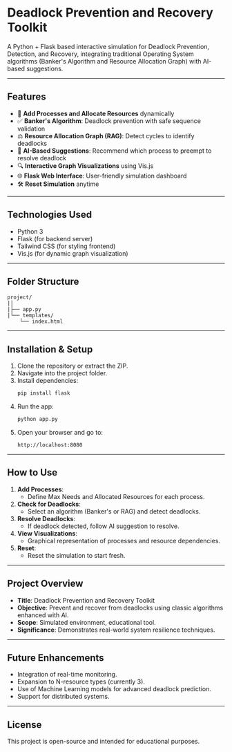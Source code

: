 # Deadlock Prevention and Recovery Toolkit

A Python + Flask based interactive simulation for Deadlock Prevention, Detection, and Recovery, integrating traditional Operating System algorithms (Banker's Algorithm and Resource Allocation Graph) with AI-based suggestions.

---

## Features

- 🔄 **Add Processes and Allocate Resources** dynamically
- ✅ **Banker's Algorithm**: Deadlock prevention with safe sequence validation
- ⚖️ **Resource Allocation Graph (RAG)**: Detect cycles to identify deadlocks
- 🤖 **AI-Based Suggestions**: Recommend which process to preempt to resolve deadlock
- 🔍 **Interactive Graph Visualizations** using Vis.js
- 🌐 **Flask Web Interface**: User-friendly simulation dashboard
- 🛠️ **Reset Simulation** anytime

---

## Technologies Used

- Python 3
- Flask (for backend server)
- Tailwind CSS (for styling frontend)
- Vis.js (for dynamic graph visualization)

---

## Folder Structure

```
project/
|│
|├── app.py
|└── templates/
    └── index.html
```

---

## Installation & Setup

1. Clone the repository or extract the ZIP.
2. Navigate into the project folder.
3. Install dependencies:
   ```bash
   pip install flask
   ```
4. Run the app:
   ```bash
   python app.py
   ```
5. Open your browser and go to:
   ```
   http://localhost:8080
   ```

---

## How to Use

1. **Add Processes**:
   - Define Max Needs and Allocated Resources for each process.
2. **Check for Deadlocks**:
   - Select an algorithm (Banker's or RAG) and detect deadlocks.
3. **Resolve Deadlocks**:
   - If deadlock detected, follow AI suggestion to resolve.
4. **View Visualizations**:
   - Graphical representation of processes and resource dependencies.
5. **Reset**:
   - Reset the simulation to start fresh.

---

## Project Overview

- **Title**: Deadlock Prevention and Recovery Toolkit
- **Objective**: Prevent and recover from deadlocks using classic algorithms enhanced with AI.
- **Scope**: Simulated environment, educational tool.
- **Significance**: Demonstrates real-world system resilience techniques.

---

## Future Enhancements

- Integration of real-time monitoring.
- Expansion to N-resource types (currently 3).
- Use of Machine Learning models for advanced deadlock prediction.
- Support for distributed systems.

---

## License

This project is open-source and intended for educational purposes.

